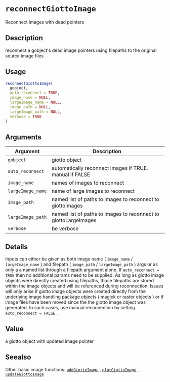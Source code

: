 # `reconnectGiottoImage`

Reconnect images with dead pointers


## Description

reconnect a gobject's dead image pointers using filepaths to
 the original source image files


## Usage

```r
reconnectGiottoImage(
  gobject,
  auto_reconnect = TRUE,
  image_name = NULL,
  largeImage_name = NULL,
  image_path = NULL,
  largeImage_path = NULL,
  verbose = TRUE
)
```


## Arguments

Argument      |Description
------------- |----------------
`gobject`     |     giotto object
`auto_reconnect`     |     automatically reconnect images if TRUE. manual if FALSE
`image_name`     |     names of images to reconnect
`largeImage_name`     |     name of large images to reconnect
`image_path`     |     named list of paths to images to reconnect to giottoImages
`largeImage_path`     |     named list of paths to images to reconnect to giottoLargeImages
`verbose`     |     be verbose


## Details

Inputs can either be given as both image name ( `image_name` / `largeImage_name` )
 and filepath ( `image_path` / `largeImage_path` ) args or as only a
 a named list through a filepath argument alone.
 If `auto_reconnect = TRUE` then no additional params need to be supplied.
 As long as giotto image objects were directly created using filepaths, those
 filepaths are stored within the image objects and will be referenced during
 reconnection. Issues will only arise if giotto image objects were created directly
 from the underlying image handling package objects ( magick or raster objects ) or
 if image files have been moved since the the giotto image object was generated.
 In such cases, use manual reconnection by setting `auto_reconnect = FALSE` .


## Value

a giotto object with updated image pointer


## Seealso

Other basic image functions:
 [`addGiottoImage`](#addgiottoimage) ,
 [`plotGiottoImage`](#plotgiottoimage) ,
 [`updateGiottoImage`](#updategiottoimage)


